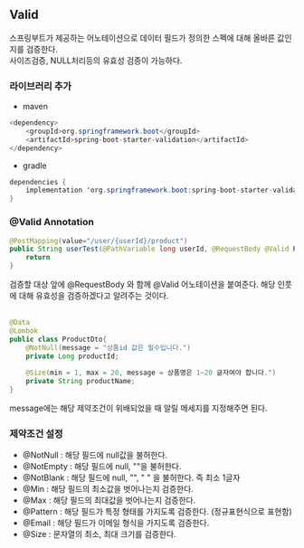 ## Valid

스프링부트가 제공하는 어노테이션으로 데이터 필드가 정의한 스펙에 대해 올바른 값인지를 검증한다.<br>
사이즈검증, NULL처리등의 유효성 검증이 가능하다.

### 라이브러리 추가
- maven
```java
<dependency> 
    <groupId>org.springframework.boot</groupId> 
    <artifactId>spring-boot-starter-validation</artifactId> 
</dependency>
```

- gradle
```java
dependencies {
	implementation 'org.springframework.boot:spring-boot-starter-validation'
}
```

### @Valid Annotation
```java
@PostMapping(value="/user/{userId}/product")
public String userTest(@PathVariable long userId, @RequestBody @Valid ProductDto dto) {
	return
}
```

검증할 대상 앞에 @RequestBody 와 함께 @Valid 어노테이션을 붙여준다. 해당 인풋에 대해 유효성을 검증하겠다고 알려주는 것이다.<br><br>

```java
@Data
@Lombok
public class ProductDto{
	@NotNull(message = "상품id 값은 필수입니다.")
	private Long productId;
	
	@Size(min = 1, max = 20, message = 상품명은 1~20 글자여야 합니다.")
	private String productName;
}
```

message에는 해당 제약조건이 위배되었을 때 알릴 메세지를 지정해주면 된다.

### 제약조건 설정
- @NotNull : 해당 필드에 null값을 불허한다.
- @NotEmpty : 해당 필드에 null, ""을 불허한다.
- @NotBlank : 해당 필드에 null, "", " " 을 불허한다. 즉 최소 1글자
- @Min : 해당 필드의 최소값을 벗어나는지 검증한다.
- @Max : 해당 필드의 최대값을 벗어나는지 검증한다.
- @Pattern : 해당 필드가 특정 형태를 가지도록 검증한다. (정규표현식으로 표현함)
- @Email : 해당 필드가 이메일 형식을 가지도록 검증한다.
- @Size : 문자열의 최소, 최대 크기를 검증한다.